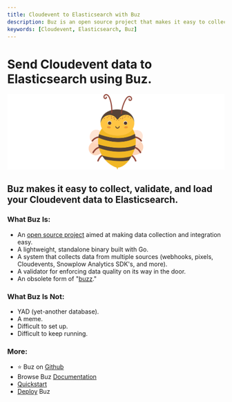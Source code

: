```yaml
---
title: Cloudevent to Elasticsearch with Buz
description: Buz is an open source project that makes it easy to collect, validate, and load Cloudevent data to Elasticsearch.
keywords: [Cloudevent, Elasticsearch, Buz]
---
```


# Send Cloudevent data to Elasticsearch using Buz.

![buzz](../../../static/img/buzz.png)


## Buz makes it easy to collect, validate, and load your Cloudevent data to Elasticsearch.


### What Buz Is:

- An [open source project](https://github.com/silverton-io/buz) aimed at making data collection and integration easy.
- A lightweight, standalone binary built with Go.
- A system that collects data from multiple sources (webhooks, pixels, Cloudevents, Snowplow Analytics SDK's, and more).
- A validator for enforcing data quality on its way in the door.
- An obsolete form of "[buzz](https://www.merriam-webster.com/dictionary/buzz)."


### What Buz Is Not:

- YAD (yet-another database).
- A meme.
- Difficult to set up.
- Difficult to keep running.


### More:
- ⭐ Buz on [Github](https://github.com/silverton-io/buz)
- Browse Buz [Documentation](/)
- [Quickstart](/examples/quickstart)
- [Deploy](/category/deploying-buz) Buz
